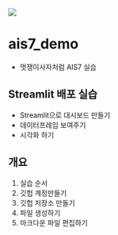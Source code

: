 <img src="https://res.cloudinary.com/dyd911kmh/image/upload/v1640050215/image27_frqkzv.png">

# ais7_demo
* 멋쟁이사자처럼 AIS7 실습

## Streamlit 배포 실습
* Streamlit으로 대시보드 만들기
* 데이터프레임 보여주기
* 시각화 하기

## 개요
1. 실습 순서
2. 깃헙 계정만들기
3. 깃헙 저장소 만들기
4. 파일 생성하기
5. 마크다운 파일 편집하기
